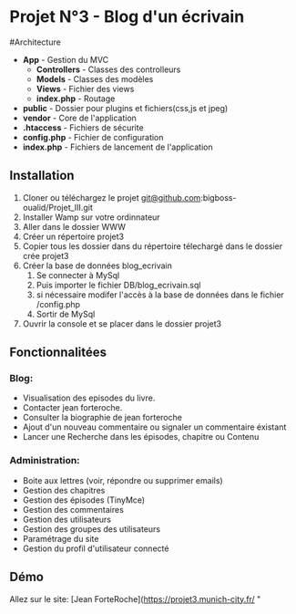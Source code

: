 # Projet N°3 - Blog d'un écrivain

#Architecture 
+ **App** - Gestion du MVC
    + **Controllers** - Classes des controlleurs
    + **Models** - Classes des modèles
    + **Views** - Fichier des views
    + **index.php** - Routage
+ **public** - Dossier pour plugins et fichiers(css,js et jpeg)
+ **vendor** - Core de l'application
+ **.htaccess** - Fichiers de sécurite
+ **config.php** - Fichier de configuration
+ **index.php** - Fichiers de lancement de l'application

## Installation
1. Cloner ou téléchargez le projet
    git@github.com:bigboss-oualid/Projet_III.git
2. Installer Wamp sur votre ordinnateur 
3. Aller dans le dossier WWW
4. Créer un répertoire projet3
5. Copier tous les dossier dans du répertoire télechargé dans le dossier crée projet3 
6. Créer la base de données blog_ecrivain
    1. Se connecter à MySql
    2. Puis importer le fichier DB/blog_ecrivain.sql
    4. si nécessaire  modifer l'accès à la base de données dans le fichier /config.php
    3. Sortir de MySql
7. Ouvrir la console et se placer dans le dossier projet3

## Fonctionnalitées

### Blog:
- Visualisation des episodes du livre.
- Contacter jean forteroche.
- Consulter la biographie de jean forteroche
- Ajout d'un nouveau commentaire ou signaler un commentaire éxistant 
- Lancer une Recherche dans les épisodes, chapitre ou Contenu

### Administration:
- Boite aux lettres (voir, répondre ou supprimer emails)
- Gestion des chapitres
- Gestion des épisodes (TinyMce)
- Gestion des commentaires        
- Gestion des utilisateurs
- Gestion des groupes des utilisateurs
- Paramétrage du site
- Gestion du profil d'utilisateur connecté
    
 ## Démo
 Allez sur le site: [Jean ForteRoche](https://projet3.munich-city.fr/ "
